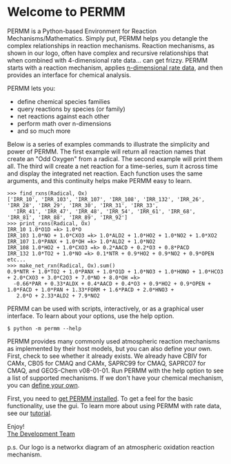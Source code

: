 # Welcome to PERMM #

PERMM is a Python-based Environment for Reaction Mechanisms/Mathematics.  Simply put, PERMM helps you detangle the complex relationships in reaction mechanisms.  Reaction mechanisms, as shown in our logo, often have complex and recursive relationships that when combined with 4-dimensional rate data... can get frizzy. PERMM starts with a reaction mechanism, applies [n-dimensional rate data](ProcessAnalysisData.md), and then provides an interface for chemical analysis.

PERMM lets you:
  * define chemical species families
  * query reactions by species (or family)
  * net reactions against each other
  * perform math over n-dimensions
  * and so much more

Below is a series of examples commands to illustrate the simplicity and power of PERMM.  The first example will return all reaction names that create an "Odd Oxygen" from a radical.  The second example will print them all.  The third will create a net reaction for a time-series, sum it across time and display the integrated net reaction.  Each function uses the same arguments, and this continuity helps make PERMM easy to learn.

```
>>> find_rxns(Radical, Ox)
['IRR_10', 'IRR_103', 'IRR_107', 'IRR_108', 'IRR_132', 'IRR_26', 'IRR_28', 'IRR_29', 'IRR_30', 'IRR_31', 'IRR_33', 
  'IRR_41', 'IRR_47', 'IRR_48', 'IRR_54', 'IRR_61', 'IRR_68', 'IRR_81', 'IRR_88', 'IRR_89', 'IRR_92']
>>> print_rxns(Radical, Ox)
IRR_10 1.0*O1D =k> 1.0*O
IRR_103 1.0*NO + 1.0*CXO3 =k> 1.0*ALD2 + 1.0*HO2 + 1.0*NO2 + 1.0*XO2
IRR_107 1.0*PANX + 1.0*OH =k> 1.0*ALD2 + 1.0*NO2
IRR_108 1.0*HO2 + 1.0*CXO3 =k> 0.2*AACD + 0.2*O3 + 0.8*PACD
IRR_132 1.0*TO2 + 1.0*NO =k> 0.1*NTR + 0.9*HO2 + 0.9*NO2 + 0.9*OPEN
etc...
>>> make_net_rxn(Radical, Ox).sum()
0.9*NTR + 1.0*TO2 + 1.0*PANX + 1.0*O1D + 1.0*NO3 + 1.0*HONO + 1.0*HCO3 + 2.0*CXO3 + 3.0*C2O3 + 7.0*NO + 8.0*OH =k> 
  -0.66*PAR + 0.33*ALDX + 0.4*AACD + 0.4*O3 + 0.9*HO2 + 0.9*OPEN + 1.0*FACD + 1.0*PAN + 1.33*FORM + 1.6*PACD + 2.0*HNO3 + 
   2.0*O + 2.33*ALD2 + 7.9*NO2
```

PERMM can be used with scripts, interactively, or as a graphical user interface.  To learn about your options, use the help option.

```
$ python -m permm --help
```

PERMM provides many commonly used atmospheric reaction mechanisms as implemented by their host models, but you can also define your own.  First, check to see whether it already exists.  We already have CBIV for CAMx, CB05 for CMAQ and CAMx, SAPRC99 for CMAQ, SAPRC07 for CMAQ, and GEOS-Chem v08-01-01.  Run PERMM with the help option to see a list of supported mechanisms.  If we don't have your chemical mechanism, you can [define your own](MechanismSyntax.md).

First, you need to [get PERMM installed](InstallPERMM.md).  To get a feel for the basic functionality, use the gui.  To learn more about using PERMM with rate data, see our [tutorial](Tutorial.md).

Enjoy!<br />
[The Development Team](Development.md)

p.s. Our logo is a networkx diagram of an atmospheric oxidation reaction mechanism.